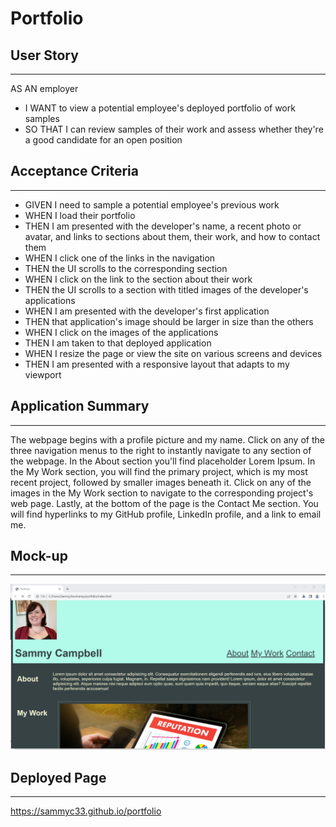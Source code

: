 # Portfolio

## User Story
---
AS AN employer
- I WANT to view a potential employee's deployed portfolio of work samples
- SO THAT I can review samples of their work and assess whether they're a good candidate for an open position

## Acceptance Criteria 
---
- GIVEN I need to sample a potential employee's previous work
- WHEN I load their portfolio
- THEN I am presented with the developer's name, a recent photo or avatar, and links to sections about them, their work, and how to contact them
- WHEN I click one of the links in the navigation
- THEN the UI scrolls to the corresponding section
- WHEN I click on the link to the section about their work
- THEN the UI scrolls to a section with titled images of the developer's applications
- WHEN I am presented with the developer's first application
- THEN that application's image should be larger in size than the others
- WHEN I click on the images of the applications
- THEN I am taken to that deployed application
- WHEN I resize the page or view the site on various screens and devices
- THEN I am presented with a responsive layout that adapts to my viewport

## Application Summary
---
The webpage begins with a profile picture and my name. Click on any of the three navigation menus to the right to instantly navigate to any section of the webpage. In the About section you'll find placeholder Lorem Ipsum. In the My Work section, you will find the primary project, which is my most recent project, followed by smaller images beneath it. Click on any of the images in the My Work section to navigate to the corresponding project's web page. Lastly, at the bottom of the page is the Contact Me section. You will find hyperlinks to my GitHub profile, LinkedIn profile, and a link to email me. 

## Mock-up
---
![Portfolio](https://github.com/sammyc33/portfolio/blob/main/assets/images/portfoliomock.png)

## Deployed Page
---
https://sammyc33.github.io/portfolio
